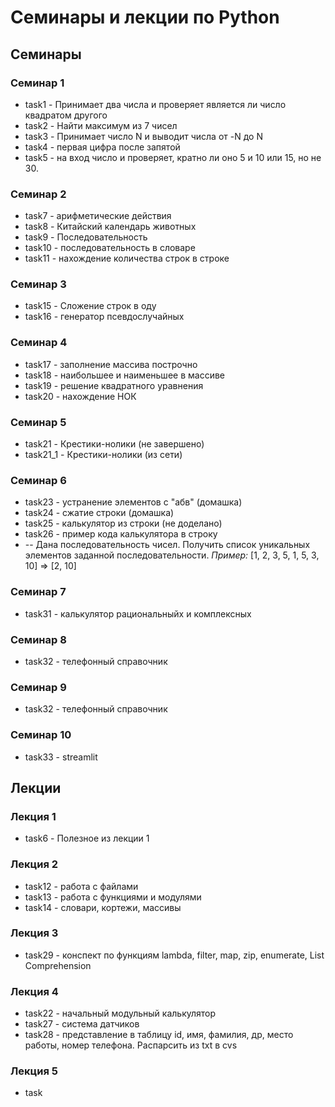 # Семинары и лекции по Python

## Семинары

### Семинар 1

* task1 - Принимает два числа и проверяет 
является ли число квадратом другого
* task2 - Найти максимум из 7 чисел
* task3 - Принимает число N и выводит числа от -N до N
* task4 - первая цифра после запятой
* task5 - на вход число и проверяет, кратно
  ли оно 5 и 10 или 15, но не 30.

### Семинар 2

* task7 - арифметические действия
* task8 - Китайский календарь животных
* task9 - Последовательность
* task10 - последовательность в словаре
* task11 - нахождение количества строк в строке

### Семинар 3

* task15 - Сложение строк в оду
* task16 - генератор псевдослучайных

### Семинар 4

* task17 - заполнение массива построчно
* task18 - наибольшее и наименьшее в массиве
* task19 - решение квадратного уравнения
* task20 - нахождение НОК

### Семинар 5
* task21 - Крестики-нолики (не завершено)
* task21_1 - Крестики-нолики (из сети)
 
### Семинар 6
* task23 - устранение элементов с "абв" (домашка)
* task24 - сжатие строки (домашка)
* task25 - калькулятор из строки (не доделано)
* task26 - пример кода калькулятора в строку
* -- Дана последовательность чисел. Получить список уникальных элементов заданной последовательности.  *Пример:*   [1, 2, 3, 5, 1, 5, 3, 10] => [2, 10]
### Семинар 7

* task31 - калькулятор рациональныйх и комплексных

### Семинар 8
* task32 - телефонный справочник

### Семинар 9
* task32 - телефонный справочник

### Семинар 10

* task33 - streamlit

## Лекции

### Лекция 1

* task6 - Полезное из лекции 1

### Лекция 2

* task12 - работа с файлами
* task13 - работа с функциями и модулями
* task14 - словари, кортежи, массивы

### Лекция 3

* task29 - конспект по функциям lambda, filter, map, zip, enumerate, List Comprehension

### Лекция 4

* task22 - начальный модульный калькулятор
* task27 - система датчиков
* task28 - представление в таблицу id, имя, фамилия, др, место работы, номер телефона. Распарсить из txt в cvs

### Лекция 5 

* task 
